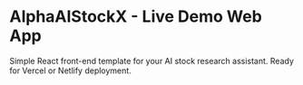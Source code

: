 # AlphaAIStockX - Live Demo Web App

Simple React front-end template for your AI stock research assistant. Ready for Vercel or Netlify deployment.
